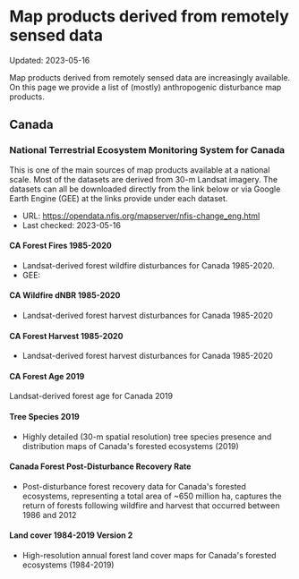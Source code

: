 # Map products derived from remotely sensed data

Updated: 2023-05-16

Map products derived from remotely sensed data are increasingly available. On this page we provide a list of (mostly) anthropogenic disturbance map products.

## Canada

### National Terrestrial Ecosystem Monitoring System for Canada

This is one of the main sources of map products available at a national scale. Most of the datasets are derived from 30-m Landsat imagery. The datasets can all be downloaded directly from the link below or via Google Earth Engine (GEE) at the links provide under each dataset.

- URL: https://opendata.nfis.org/mapserver/nfis-change_eng.html
- Last checked: 2023-05-16

#### CA Forest Fires 1985-2020

- Landsat-derived forest wildfire disturbances for Canada 1985-2020.
- GEE:

#### CA Wildfire dNBR 1985-2020

- Landsat-derived forest harvest disturbances for Canada 1985-2020

#### CA Forest Harvest 1985-2020

- Landsat-derived forest harvest disturbances for Canada 1985-2020

#### CA Forest Age 2019

Landsat-derived forest age for Canada 2019

#### Tree Species 2019

- Highly detailed (30-m spatial resolution) tree species presence and distribution maps of Canada's forested ecosystems (2019)

#### Canada Forest Post-Disturbance Recovery Rate

- Post-disturbance forest recovery data for Canada's forested ecosystems, representing a total area of ~650 million ha, captures the return of forests following wildfire and harvest that occurred between 1986 and 2012

#### Land cover 1984-2019 Version 2

- High-resolution annual forest land cover maps for Canada's forested ecosystems (1984-2019)
